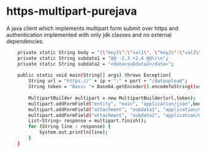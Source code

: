 # https-multipart-purejava
A java client which implements multipart form submit over https and authentication implemented with only jdk classes and no external dependencies.


```sh
	private static String body = "{\"key1\":\"val1\", \"key2\":\"val2\"}";
	private static String subdata1 = "@@ -2,3 +2,4 @@\r\n";
	private static String subdata2 = "<data>subdata2</data>";
	
	public static void main(String[] args) throws Exception{		
		String url = "https://" + ip + ":" + port + "/dataupload";
		String token = "Basic "+ Base64.getEncoder().encodeToString((userName+":"+password).getBytes());
		
		MultipartBuilder multipart = new MultipartBuilder(url,token);		
		multipart.addFormField("entity", "main", "application/json",body);
		multipart.addFormField("attachment", "subdata1", "application/octet-stream",subdata1);
		multipart.addFormField("attachment", "subdata2", "application/octet-stream",subdata2);        
		List<String> response = multipart.finish();         
		for (String line : response) {
		    System.out.println(line);
		}
	}
```
